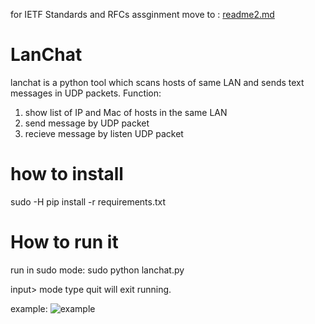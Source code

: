 for IETF Standards and RFCs assginment move to : [readme2.md](https://github.com/USF-Computer-Networking/lanchat-yousongzhang/blob/master/README2.md)

# LanChat

lanchat is a python tool which scans hosts of same LAN and sends text messages in UDP packets. 
Function:
1.  show list of IP and Mac of hosts in the same LAN 
2.  send message by UDP packet 
3.  recieve message by listen UDP packet 

# how to install

sudo -H pip install -r requirements.txt 

# How to run it
  run in sudo mode: 
  sudo python lanchat.py 
  
  input> mode type quit will exit running.  
  
  example: 
  ![example](http://www.99sns.com/lanchat.png)
  

  
 
  
